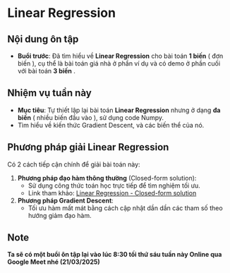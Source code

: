 # Linear Regression

## Nội dung ôn tập
- **Buổi trước**: Đã tìm hiểu về **Linear Regression** cho bài toán **1 biến** ( đơn biến ), cụ thể là bài toán giá nhà ở phần ví dụ và có demo ở phần cuối với bài toán **3 biến** .

## Nhiệm vụ tuần này
- **Mục tiêu**: Tự thiết lập lại bài toán **Linear Regression** nhưng ở dạng **đa biến** ( nhiều biến đầu vào ), sử dụng code Numpy.
- Tìm hiểu về kiến thức Gradient Descent, và các biến thể của nó.

## Phương pháp giải Linear Regression
Có 2 cách tiếp cận chính để giải bài toán này:
1. **Phương pháp đạo hàm thông thường** (Closed-form solution):
   - Sử dụng công thức toán học trực tiếp để tìm nghiệm tối ưu. 
   - Link tham khảo: [Linear Regression - Closed-form solution](https://machinelearningcoban.com/2016/12/28/linearregression/)
2. **Phương pháp Gradient Descent**:
   - Tối ưu hàm mất mát bằng cách cập nhật dần dần các tham số theo hướng giảm đạo hàm.

## Note
**Ta sẽ có một buổi ôn tập lại vào lúc 8:30 tối thứ sáu tuần này Online qua Google Meet nhé (21/03/2025)**
